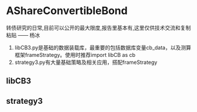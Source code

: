 # AShareConvertibleBond
转债研究的日常,目前可以公开的最大限度,报告里基本有,这里仅供技术交流和复制粘贴 —— 杨冰
1. libCB3.py是基础的数据装载库，最重要的包括数据库变量cb_data，以及测算框架frameStrategy。使用时推荐import libCB as cb
2. strategy3.py有大量基础策略及相关应用，搭配frameStrategy
## libCB3
## strategy3
